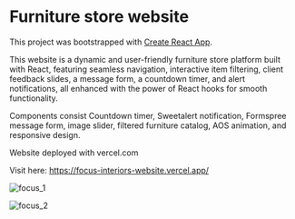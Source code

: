 # Furniture store website

This project was bootstrapped with [Create React App](https://github.com/facebook/create-react-app).

This website is a dynamic and user-friendly furniture store platform built with React, featuring seamless navigation, interactive item filtering, client feedback slides, a message form, a countdown timer, and alert notifications, all enhanced with the power of React hooks for smooth functionality.

Components consist Countdown timer, Sweetalert notification, Formspree message form, image slider,  filtered furniture catalog, AOS animation, and responsive design.

Website deployed with vercel.com

Visit here: https://focus-interiors-website.vercel.app/

![focus_1](https://user-images.githubusercontent.com/107706284/217343812-5bfbd657-538a-4eac-80da-5de2ca2f048a.jpg)

![focus_2](https://user-images.githubusercontent.com/107706284/217343852-82befc96-2c78-4a4c-bb18-2d199235abaa.jpg)
